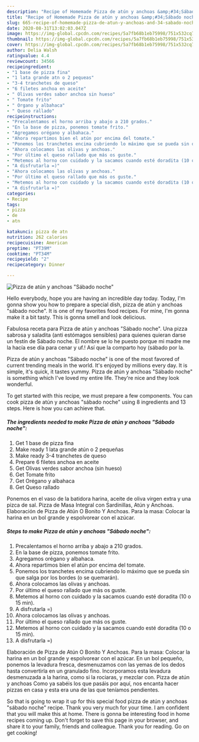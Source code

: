 ```yaml
---
description: "Recipe of Homemade Pizza de atún y anchoas &amp;#34;Sábado noche&amp;#34;"
title: "Recipe of Homemade Pizza de atún y anchoas &amp;#34;Sábado noche&amp;#34;"
slug: 665-recipe-of-homemade-pizza-de-atun-y-anchoas-and-34-sabado-noche-and-34
date: 2020-08-31T13:02:03.047Z
image: https://img-global.cpcdn.com/recipes/5a7fb68b1eb75998/751x532cq70/pizza-de-atun-y-anchoas-sabado-noche-foto-principal.jpg
thumbnail: https://img-global.cpcdn.com/recipes/5a7fb68b1eb75998/751x532cq70/pizza-de-atun-y-anchoas-sabado-noche-foto-principal.jpg
cover: https://img-global.cpcdn.com/recipes/5a7fb68b1eb75998/751x532cq70/pizza-de-atun-y-anchoas-sabado-noche-foto-principal.jpg
author: Delia Walsh
ratingvalue: 4.4
reviewcount: 34566
recipeingredient:
- "1 base de pizza fina"
- "1 lata grande atn o 2 pequeas"
- "3-4 tranchetes de queso"
- "6 filetes anchoa en aceite"
- " Olivas verdes sabor anchoa sin hueso"
- " Tomate frito"
- " Organo y albahaca"
- " Queso rallado"
recipeinstructions:
- "Precalentamos el horno arriba y abajo a 210 grados."
- "En la base de pizza, ponemos tomate frito."
- "Agregamos orégano y albahaca."
- "Ahora repartimos bien el atún por encima del tomate."
- "Ponemos los tranchetes encima cubriendo lo máximo que se pueda sin que salga por los bordes (o se quemarán)."
- "Ahora colocamos las olivas y anchoas."
- "Por último el queso rallado que más os guste."
- "Metemos al horno con cuidado y la sacamos cuando esté doradita (10 o 15 min)."
- "A disfrutarla =)"
- "Ahora colocamos las olivas y anchoas."
- "Por último el queso rallado que más os guste."
- "Metemos al horno con cuidado y la sacamos cuando esté doradita (10 o 15 min)."
- "A disfrutarla =)"
categories:
- Recipe
tags:
- pizza
- de
- atn

katakunci: pizza de atn 
nutrition: 262 calories
recipecuisine: American
preptime: "PT39M"
cooktime: "PT34M"
recipeyield: "2"
recipecategory: Dinner

---
```



![Pizza de atún y anchoas &#34;Sábado noche&#34;](https://img-global.cpcdn.com/recipes/5a7fb68b1eb75998/751x532cq70/pizza-de-atun-y-anchoas-sabado-noche-foto-principal.jpg)

Hello everybody, hope you are having an incredible day today. Today, I'm gonna show you how to prepare a special dish, pizza de atún y anchoas &#34;sábado noche&#34;. It is one of my favorites food recipes. For mine, I'm gonna make it a bit tasty. This is gonna smell and look delicious.

Fabulosa receta para Pizza de atún y anchoas &#34;Sábado noche&#34;. Una pizza sabrosa y saladita (anti estómagos sensibles) para quienes quieran darse un festín de Sábado noche. El nombre se lo he puesto porque mi madre me la hacía ese día para cenar y uf.! Así que la comparto hoy (sábado por la.

Pizza de atún y anchoas &#34;Sábado noche&#34; is one of the most favored of current trending meals in the world. It's enjoyed by millions every day. It is simple, it's quick, it tastes yummy. Pizza de atún y anchoas &#34;Sábado noche&#34; is something which I've loved my entire life. They're nice and they look wonderful.


To get started with this recipe, we must prepare a few components. You can cook pizza de atún y anchoas &#34;sábado noche&#34; using 8 ingredients and 13 steps. Here is how you can achieve that.

<!--inarticleads1-->

##### The ingredients needed to make Pizza de atún y anchoas &#34;Sábado noche&#34;:

1. Get 1 base de pizza fina
1. Make ready 1 lata grande atún o 2 pequeñas
1. Make ready 3-4 tranchetes de queso
1. Prepare 6 filetes anchoa en aceite
1. Get  Olivas verdes sabor anchoa (sin hueso)
1. Get  Tomate frito
1. Get  Orégano y albahaca
1. Get  Queso rallado


Ponemos en el vaso de la batidora harina, aceite de oliva virgen extra y una pizca de sal. Pizza de Masa Integral con Sardinillas, Atún y Anchoas. Elaboración de Pizza de Atún O Bonito Y Anchoas. Para la masa: Colocar la harina en un bol grande y espolvorear con el azúcar. 

<!--inarticleads2-->

##### Steps to make Pizza de atún y anchoas &#34;Sábado noche&#34;:

1. Precalentamos el horno arriba y abajo a 210 grados.
1. En la base de pizza, ponemos tomate frito.
1. Agregamos orégano y albahaca.
1. Ahora repartimos bien el atún por encima del tomate.
1. Ponemos los tranchetes encima cubriendo lo máximo que se pueda sin que salga por los bordes (o se quemarán).
1. Ahora colocamos las olivas y anchoas.
1. Por último el queso rallado que más os guste.
1. Metemos al horno con cuidado y la sacamos cuando esté doradita (10 o 15 min).
1. A disfrutarla =)
1. Ahora colocamos las olivas y anchoas.
1. Por último el queso rallado que más os guste.
1. Metemos al horno con cuidado y la sacamos cuando esté doradita (10 o 15 min).
1. A disfrutarla =)


Elaboración de Pizza de Atún O Bonito Y Anchoas. Para la masa: Colocar la harina en un bol grande y espolvorear con el azúcar. En un bol pequeño, ponemos la levadura fresca, desmenuzamos con las yemas de los dedos hasta convertirla en un granulado fino. Incorporamos esta levadura desmenuzada a la harina, como si la rociaras, y mezclar con. Pizza de atún y anchoas Como ya sabéis los que pasáis por aquí, nos encanta hacer pizzas en casa y esta era una de las que teníamos pendientes. 

So that is going to wrap it up for this special food pizza de atún y anchoas &#34;sábado noche&#34; recipe. Thank you very much for your time. I am confident that you will make this at home. There is gonna be interesting food in home recipes coming up. Don't forget to save this page in your browser, and share it to your family, friends and colleague. Thank you for reading. Go on get cooking!
